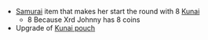 - [Samurai](/docs/gameplay_spec/characters/samurai.md) item that makes her start the
  round with 8 [Kunai](/docs/gameplay_spec/characters/samurai.md#Kunai)
  - 8 Because Xrd Johnny has 8 coins
- Upgrade of [Kunai pouch](/docs/gameplay_spec/items/kunai_pouch.md)
